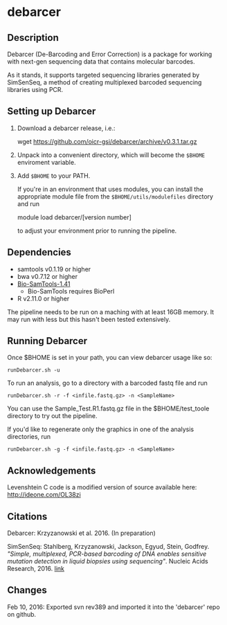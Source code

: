debarcer
========

Description
-----------

Debarcer (De-Barcoding and Error Correction) is a package for working with next-gen
sequencing data that contains molecular barcodes.

As it stands, it supports targeted sequencing libraries generated by SimSenSeq, a
method of creating multiplexed barcoded sequencing libraries using PCR.


Setting up Debarcer
-------------------

1) Download a debarcer release, i.e.:

    wget https://github.com/oicr-gsi/debarcer/archive/v0.3.1.tar.gz

2) Unpack into a convenient directory, which will become the `$BHOME`
   enviroment variable.

3) Add `$BHOME` to your PATH. 

   If you're in an environment that uses
   modules, you can install the appropriate module file from the
   `$BHOME/utils/modulefiles` directory and run

     module load debarcer/[version number]

   to adjust your environment prior to running the pipeline.


Dependencies
------------

- samtools v0.1.19 or higher
- bwa v0.7.12 or higher
- [Bio-SamTools-1.41](http://search.cpan.org/~lds/Bio-SamTools-1.41/)
  - Bio-SamTools requires BioPerl
- R v2.11.0 or higher

The pipeline needs to be run on a maching with at least 16GB memory.
It may run with less but this hasn't been tested extensively.

Running Debarcer
----------------

Once $BHOME is set in your path, you can view debarcer usage like so:

	runDebarcer.sh -u
  
To run an analysis, go to a directory with a barcoded fastq file
and run

	runDebarcer.sh -r -f <infile.fastq.gz> -n <SampleName>

You can use the Sample_Test.R1.fastq.gz file in the $BHOME/test_toole
directory to try out the pipeline.

If you'd like to regenerate only the graphics in one of the analysis
directories, run

	runDebarcer.sh -g -f <infile.fastq.gz> -n <SampleName>

  
Acknowledgements
----------------

Levenshtein C code is a modified version of source available here: http://ideone.com/OL38zi


Citations
---------

Debarcer: Krzyzanowski et al. 2016. (In preparation)

SimSenSeq: Stahlberg, Krzyzanowski, Jackson, Egyud, Stein, Godfrey. 
*"Simple, multiplexed, PCR-based barcoding of DNA enables sensitive 
mutation detection in liquid biopsies using sequencing"*. 
Nucleic Acids Research, 2016. [link](http://nar.oxfordjournals.org/content/early/2016/04/07/nar.gkw224.abstract)


Changes
-------
Feb 10, 2016: Exported svn rev389 and imported it into the 'debarcer' repo on github.
